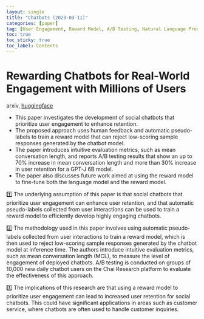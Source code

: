 ```yaml
---
layout: single
title: "Chatbots (2023-03-11)"
categories: [paper]
tag: [User Engagement, Reward Model, A/B Testing, Natural Language Processing, Deep Learning]
toc: true
toc_sticky: true
toc_label: Contents
---
```


# Rewarding Chatbots for Real-World Engagement with Millions of Users
arxiv, [huggingface](https://huggingface.co/ChaiML)
- This paper investigates the development of social chatbots that prioritize user engagement to enhance retention.
- The proposed approach uses human feedback and automatic pseudo-labels to train a reward model that can reject low-scoring sample responses generated by the chatbot model.
- The paper introduces intuitive evaluation metrics, such as mean conversation length, and reports A/B testing results that show an up to 70% increase in mean conversation length and more than 30% increase in user retention for a GPT-J 6B model.
- The paper also discusses future work aimed at using the reward model to fine-tune both the language model and the reward model.

1️⃣ The underlying assumption of this paper is that social chatbots that prioritize user engagement can enhance user retention, and that automatic pseudo-labels collected from user interactions can be used to train a reward model to efficiently develop highly engaging chatbots.

2️⃣ The methodology used in this paper involves using automatic pseudo-labels collected from user interactions to train a reward model, which is then used to reject low-scoring sample responses generated by the chatbot model at inference time. The authors introduce intuitive evaluation metrics, such as mean conversation length (MCL), to measure the level of engagement of deployed chatbots. A/B testing is conducted on groups of 10,000 new daily chatbot users on the Chai Research platform to evaluate the effectiveness of this approach.

3️⃣ The implications of this research are that using a reward model to prioritize user engagement can lead to increased user retention for social chatbots. This could have significant applications in areas such as customer service, where chatbots are often used to handle customer inquiries.